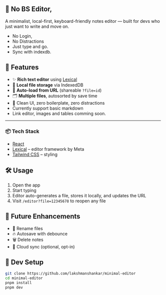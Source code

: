 ## 📝 No BS Editor,

A minimalist, local-first, keyboard-friendly notes editor — built for devs who just want to write and move on.

- No Login,
- No Distractions
- Just type and go.
- Sync with indexdb.

## 🚀 Features

- ✨ **Rich text editor** using [Lexical](https://lexical.dev/)
- 💾 **Local file storage** via IndexedDB
- 🔁 **Auto-load from URL** (shareable `?file=id`)
- 🗂️ **Multiple files**, autosorted by save time
- 🧼 Clean UI, zero boilerplate, zero distractions
- Currently support basic markdown
- Link editor, images and tables comming soon.

---

### 📦 Tech Stack

- [React](https://reactjs.org)
- [Lexical](https://lexical.dev) – editor framework by Meta
- [Tailwind CSS](https://tailwindcss.com) – styling

## 🛠️ Usage

1. Open the app
2. Start typing
3. Editor auto-generates a file, stores it locally, and updates the URL
4. Visit `/editor?file=12345678` to reopen any file

## 🚧 Future Enhancements

- 📝 Rename files
- 🔥 Autosave with debounce
- 🗑️ Delete notes
- 🔐 Cloud sync (optional, opt-in)

## 🧪 Dev Setup

```bash
git clone https://github.com/lakshmanshankar/minimal-editor
cd minimal-editor
pnpm install
pnpm dev
```
